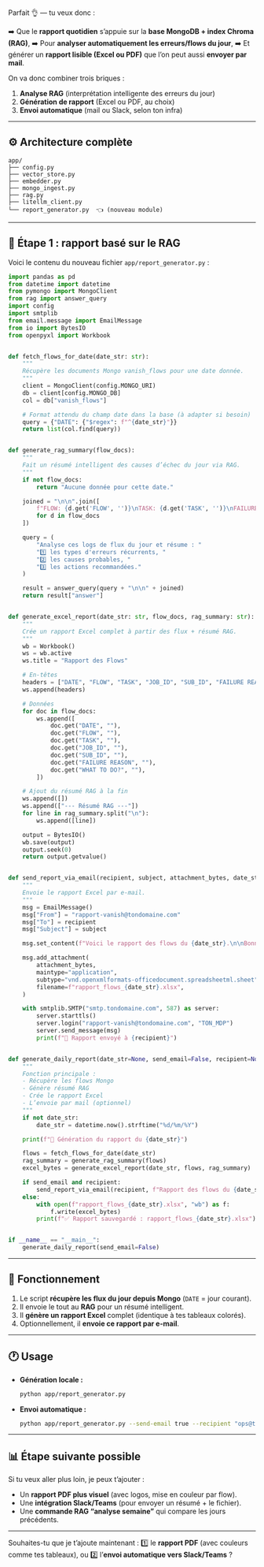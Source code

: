 Parfait 👌 — tu veux donc :

➡️ Que le **rapport quotidien** s’appuie sur la **base MongoDB + index Chroma (RAG)**,
➡️ Pour **analyser automatiquement les erreurs/flows du jour**,
➡️ Et générer un **rapport lisible (Excel ou PDF)** que l’on peut aussi **envoyer par mail**.

On va donc combiner trois briques :

1. **Analyse RAG** (interprétation intelligente des erreurs du jour)
2. **Génération de rapport** (Excel ou PDF, au choix)
3. **Envoi automatique** (mail ou Slack, selon ton infra)

---

## ⚙️ Architecture complète

```
app/
├── config.py
├── vector_store.py
├── embedder.py
├── mongo_ingest.py
├── rag.py
├── litellm_client.py
└── report_generator.py  👈 (nouveau module)
```

---

## 🧩 Étape 1 : rapport basé sur le RAG

Voici le contenu du nouveau fichier `app/report_generator.py` :

```python
import pandas as pd
from datetime import datetime
from pymongo import MongoClient
from rag import answer_query
import config
import smtplib
from email.message import EmailMessage
from io import BytesIO
from openpyxl import Workbook


def fetch_flows_for_date(date_str: str):
    """
    Récupère les documents Mongo vanish_flows pour une date donnée.
    """
    client = MongoClient(config.MONGO_URI)
    db = client[config.MONGO_DB]
    col = db["vanish_flows"]

    # Format attendu du champ date dans la base (à adapter si besoin)
    query = {"DATE": {"$regex": f"^{date_str}"}}
    return list(col.find(query))


def generate_rag_summary(flow_docs):
    """
    Fait un résumé intelligent des causes d’échec du jour via RAG.
    """
    if not flow_docs:
        return "Aucune donnée pour cette date."

    joined = "\n\n".join([
        f"FLOW: {d.get('FLOW', '')}\nTASK: {d.get('TASK', '')}\nFAILURE: {d.get('FAILURE REASON', '')}"
        for d in flow_docs
    ])

    query = (
        "Analyse ces logs de flux du jour et résume : "
        "1️⃣ les types d'erreurs récurrents, "
        "2️⃣ les causes probables, "
        "3️⃣ les actions recommandées."
    )

    result = answer_query(query + "\n\n" + joined)
    return result["answer"]


def generate_excel_report(date_str: str, flow_docs, rag_summary: str):
    """
    Crée un rapport Excel complet à partir des flux + résumé RAG.
    """
    wb = Workbook()
    ws = wb.active
    ws.title = "Rapport des Flows"

    # En-têtes
    headers = ["DATE", "FLOW", "TASK", "JOB_ID", "SUB_ID", "FAILURE REASON", "WHAT TO DO?"]
    ws.append(headers)

    # Données
    for doc in flow_docs:
        ws.append([
            doc.get("DATE", ""),
            doc.get("FLOW", ""),
            doc.get("TASK", ""),
            doc.get("JOB_ID", ""),
            doc.get("SUB_ID", ""),
            doc.get("FAILURE REASON", ""),
            doc.get("WHAT TO DO?", ""),
        ])

    # Ajout du résumé RAG à la fin
    ws.append([])
    ws.append(["--- Résumé RAG ---"])
    for line in rag_summary.split("\n"):
        ws.append([line])

    output = BytesIO()
    wb.save(output)
    output.seek(0)
    return output.getvalue()


def send_report_via_email(recipient, subject, attachment_bytes, date_str):
    """
    Envoie le rapport Excel par e-mail.
    """
    msg = EmailMessage()
    msg["From"] = "rapport-vanish@tondomaine.com"
    msg["To"] = recipient
    msg["Subject"] = subject

    msg.set_content(f"Voici le rapport des flows du {date_str}.\n\nBonne journée !")

    msg.add_attachment(
        attachment_bytes,
        maintype="application",
        subtype="vnd.openxmlformats-officedocument.spreadsheetml.sheet",
        filename=f"rapport_flows_{date_str}.xlsx",
    )

    with smtplib.SMTP("smtp.tondomaine.com", 587) as server:
        server.starttls()
        server.login("rapport-vanish@tondomaine.com", "TON_MDP")
        server.send_message(msg)
        print(f"📧 Rapport envoyé à {recipient}")


def generate_daily_report(date_str=None, send_email=False, recipient=None):
    """
    Fonction principale :
    - Récupère les flows Mongo
    - Génère résumé RAG
    - Crée le rapport Excel
    - L’envoie par mail (optionnel)
    """
    if not date_str:
        date_str = datetime.now().strftime("%d/%m/%Y")

    print(f"📅 Génération du rapport du {date_str}")

    flows = fetch_flows_for_date(date_str)
    rag_summary = generate_rag_summary(flows)
    excel_bytes = generate_excel_report(date_str, flows, rag_summary)

    if send_email and recipient:
        send_report_via_email(recipient, f"Rapport des flows du {date_str}", excel_bytes, date_str)
    else:
        with open(f"rapport_flows_{date_str}.xlsx", "wb") as f:
            f.write(excel_bytes)
        print(f"✅ Rapport sauvegardé : rapport_flows_{date_str}.xlsx")


if __name__ == "__main__":
    generate_daily_report(send_email=False)
```

---

## 🧠 Fonctionnement

1. Le script **récupère les flux du jour depuis Mongo** (`DATE` = jour courant).
2. Il envoie le tout au **RAG** pour un résumé intelligent.
3. Il **génère un rapport Excel** complet (identique à tes tableaux colorés).
4. Optionnellement, il **envoie ce rapport par e-mail**.

---

## 🕐 Usage

* **Génération locale :**

  ```bash
  python app/report_generator.py
  ```

* **Envoi automatique :**

  ```bash
  python app/report_generator.py --send-email true --recipient "ops@tondomaine.com"
  ```

---

## 📊 Étape suivante possible

Si tu veux aller plus loin, je peux t’ajouter :

* Un **rapport PDF plus visuel** (avec logos, mise en couleur par flow).
* Une **intégration Slack/Teams** (pour envoyer un résumé + le fichier).
* Une **commande RAG “analyse semaine”** qui compare les jours précédents.

---

Souhaites-tu que je t’ajoute maintenant :
1️⃣ le **rapport PDF** (avec couleurs comme tes tableaux),
ou 2️⃣ l’**envoi automatique vers Slack/Teams** ?
